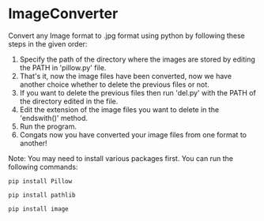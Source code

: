 # ImageConverter

Convert any Image format to .jpg format using python by following these steps in the given order:

1) Specify the path of the directory where the images are stored by editing the PATH in 'pillow.py' file.
2) That's it, now the image files have been converted, now we have another choice whether to delete the previous files or not. 
3) If you want to delete the previous files then run 'del.py' with the PATH of the directory edited in the file.
4) Edit the extension of the image files you want to delete in the 'endswith()' method.
5) Run the program.
6) Congats now you have converted your image files from one format to another!

Note: You may need to install various packages first. You can run the following commands:

```pip install Pillow```

```pip install pathlib```

```pip install image```
